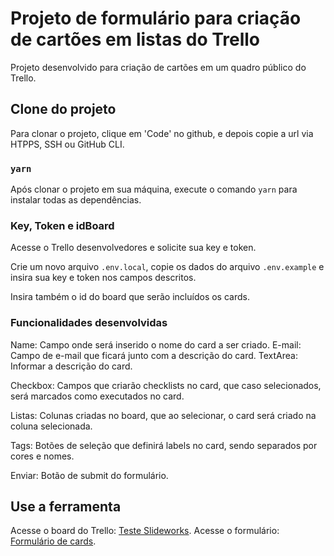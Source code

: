 # Projeto de formulário para criação de cartões em listas do Trello

Projeto desenvolvido para criação de cartões em um quadro público do Trello.

## Clone do projeto

Para clonar o projeto, clique em 'Code' no github, e depois copie a url via HTPPS, SSH ou GitHub CLI.

### `yarn`

Após clonar o projeto em sua máquina, execute o comando `yarn` para instalar todas as dependências.

### Key, Token e idBoard

Acesse o Trello desenvolvedores e solicite sua key e token.

Crie um novo arquivo `.env.local`, copie os dados do arquivo `.env.example` e insira sua key e token nos campos descritos.

Insira também o id do board que serão incluídos os cards.


### Funcionalidades desenvolvidas

Name: Campo onde será inserido o nome do card a ser criado.
E-mail: Campo de e-mail que ficará junto com a descrição do card.
TextArea: Informar a descrição do card.

Checkbox: Campos que criarão checklists no card, que caso selecionados, será marcados como executados no card.

Listas: Colunas criadas no board, que ao selecionar, o card será criado na coluna selecionada.

Tags: Botões de seleção que definirá labels no card, sendo separados por cores e nomes.

Enviar: Botão de submit do formulário.

## Use a ferramenta

Acesse o board do Trello: [Teste Slideworks](https://trello.com/b/u3Kyq6AR/teste-slideworks).
Acesse o formulário: [Formulário de cards](https://slideworksform.vercel.app/).
